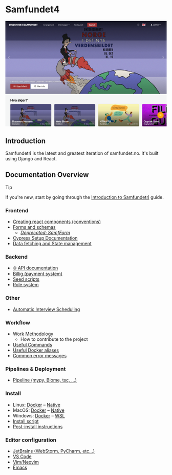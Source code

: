 # Samfundet4

<img src="./docs/splash.png"/>

## Introduction

Samfundet4 is the latest and greatest iteration of samfundet.no. It's built using Django and React.

## Documentation Overview

> [!TIP]
> If you're new, start by going through the [Introduction to Samfundet4](./docs/introduction.md) guide.

### Frontend

- [Creating react components (conventions)](./docs/technical/frontend/components.md)
- [Forms and schemas](./docs/technical/frontend/forms.md)
  - [_Deprecated: SamfForm_](./docs/technical/frontend/samfform.md)
- [Cypress Setup Documentation](./docs/technical/frontend/cypress.md)
- [Data fetching and State management](./docs/technical/frontend/data-fetching.md)

### Backend

- [🌐 API documentation](./docs/api-docs.md)
- [Billig (payment system)](./docs/technical/backend/billig.md)
- [Seed scripts](./docs/technical/backend/seed.md)
- [Role system](./docs/technical/backend/rolesystem.md)

### Other

- [Automatic Interview Scheduling](./docs/intervew-scheduling.md)

### Workflow

- [Work Methodology](./docs/work-methodology.md)
  - How to contribute to the project
- [Useful Commands](./docs/useful-commands.md)
- [Useful Docker aliases](./docs/docker-project-specific-commands.md)
- [Common error messages](./docs/common-errors.md)

### Pipelines & Deployment

- [Pipeline (mypy, Biome, tsc, ...)](./docs/technical/pipeline.md)

### Install

- Linux: [Docker](./docs/install/linux-docker.md) – [Native](./docs/install/linux-native.md)
- MacOS: [Docker](./docs/install/mac-docker.md) – [Native](./docs/install/mac-native.md)
- Windows: [Docker](./docs/install/windows-docker.md) – [WSL](./docs/install/windows-wsl.md)
- [Install script](./docs/install/install-script.md)
- [Post-install instructions](./docs/install/post-install.md)

### Editor configuration

- [JetBrains (WebStorm, PyCharm, etc...)](./docs/editors/jetbrains.md)
- [VS Code](./docs/editors/vscode.md)
- [Vim/Neovim](./docs/editors/vim.md)
- [Emacs](./docs/editors/emacs.md)

